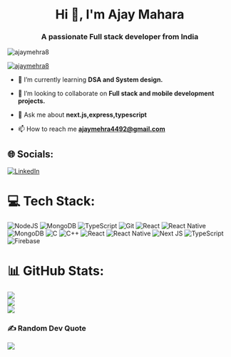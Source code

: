 <h1 align="center">Hi 👋, I'm Ajay Mahara</h1>
<h3 align="center">A passionate Full stack developer from India</h3>

<p align="left"> <img src="https://komarev.com/ghpvc/?username=ajaymehra8&label=Profile%20views&color=0e75b6&style=flat" alt="ajaymehra8" /> </p>

<p align="left"> <a href="https://github.com/ryo-ma/github-profile-trophy"><img src="https://github-profile-trophy.vercel.app/?username=ajaymehra8" alt="ajaymehra8" /></a> </p>

- 🌱 I’m currently learning **DSA and System design.**

- 👯 I’m looking to collaborate on **Full stack and mobile development projects.**

- 💬 Ask me about **next.js,express,typescript**

- 📫 How to reach me **ajaymehra4492@gmail.com**

## 🌐 Socials:
[![LinkedIn](https://img.shields.io/badge/LinkedIn-%230077B5.svg?logo=linkedin&logoColor=white)](https://linkedin.com/in/ajay-mehra-9b8842259) 

# 💻 Tech Stack:
![NodeJS](https://img.shields.io/badge/node.js-6DA55F?style=flat-square&logo=node.js&logoColor=white) ![MongoDB](https://img.shields.io/badge/MongoDB-%234ea94b.svg?style=flat-square&logo=mongodb&logoColor=white) ![TypeScript](https://img.shields.io/badge/typescript-%23007ACC.svg?style=flat-square&logo=typescript&logoColor=white) ![Git](https://img.shields.io/badge/git-%23F05033.svg?style=flat-square&logo=git&logoColor=white) ![React](https://img.shields.io/badge/react-%2320232a.svg?style=flat-square&logo=react&logoColor=%2361DAFB) ![React Native](https://img.shields.io/badge/react_native-%2320232a.svg?style=flat-square&logo=react&logoColor=%2361DAFB) ![MongoDB](https://img.shields.io/badge/MongoDB-%234ea94b.svg?style=flat-square&logo=mongodb&logoColor=white) ![C](https://img.shields.io/badge/c-%2300599C.svg?style=flat-square&logo=c&logoColor=white) ![C++](https://img.shields.io/badge/c++-%2300599C.svg?style=flat-square&logo=c%2B%2B&logoColor=white) ![React](https://img.shields.io/badge/react-%2320232a.svg?style=flat-square&logo=react&logoColor=%2361DAFB) ![React Native](https://img.shields.io/badge/react_native-%2320232a.svg?style=flat-square&logo=react&logoColor=%2361DAFB) ![Next JS](https://img.shields.io/badge/Next-black?style=flat-square&logo=next.js&logoColor=white) ![TypeScript](https://img.shields.io/badge/typescript-%23007ACC.svg?style=flat-square&logo=typescript&logoColor=white) ![Firebase](https://img.shields.io/badge/firebase-%23039BE5.svg?style=flat-square&logo=firebase)
# 📊 GitHub Stats:
![](https://github-readme-stats.vercel.app/api?username=ajaymehra8&theme=dark&hide_border=true&include_all_commits=false&count_private=false)<br/>
![](https://nirzak-streak-stats.vercel.app/?user=ajaymehra8&theme=dark&hide_border=true)<br/>
![](https://github-readme-stats.vercel.app/api/top-langs/?username=ajaymehra8&theme=dark&hide_border=true&include_all_commits=false&count_private=false&layout=compact)

### ✍️ Random Dev Quote
![](https://quotes-github-readme.vercel.app/api?type=horizontal&theme=dark)

<!-- Proudly created with GPRM ( https://gprm.itsvg.in ) -->
